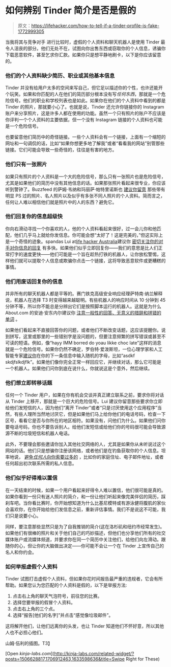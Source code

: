 # 如何辨别 Tinder 简介是否是假的

> 原文：<https://lifehacker.com/how-to-tell-if-a-tinder-profile-is-fake-1772999305>

当我将其与竞争对手 进行比较时，虚假的个人资料和聊天机器人是使用 Tinder 最令人沮丧的部分。他们无处不在，试图向你出售东西或窃取你的个人信息，诱骗你下载恶意软件，甚至乞求你汇款。如果你只是想平静地刷卡，以下是你应该留意的。



### **他们的个人资料缺少简历、职业或其他基本信息**

Tinder 并没有给用户太多的空间来写自己，但它足以描述你的个性，也许还能开个玩笑。如果和你匹配的人在他们的简历部分根本没有写*任何东西*，那就是一个危险信号。他们的职业和学校列表也是如此。如果你在他们的个人资料中看到的都是 Tinder 的照片，那就要小心了。也就是说，Tinder 还允许你链接你的 Instagram 账户来分享照片，这是许多人都在使用的功能。虽然一个只有照片的账户不应该是你评判一个个人资料的主要依据，但一个没有 Instagram 链接的个人资料也可能是一个危险信号。

也要留意他们简历中的奇怪链接。一些个人资料会有一个链接，上面有一个缩短的网址和一句调侃的话，比如“如果你想更多地了解我”或者“看看我的网站”别管那些链接。它们可能会导致一些奇怪的，往往是有害的地方。

### 他们只有一张照片

如果只有照片的个人资料是一个大的危险信号，那么只有一张照片也是危险信号，尤其是如果他们的简历中没有其他信息的话。如果那张照片看起来很专业，你应该听到警钟了。Buzzfeed 的萨姆·韦纳和玛丽萨·帕特里诺斯也 [建议你留意](http://www.buzzfeed.com/samweiner/12-signs-your-tinder-match-might-be-a-bot#.yqgQokbkmd) 那些带有明显 PS 过的照片、名人照片以及似乎有多张不同人照片的个人资料。简而言之，任何让人难以相信他们就是照片中的人的东西？避免它。

### 他们回复你的信息超级快

你向右滑动寻找一个你喜欢的人，他的个人资料看起来很好，过一会儿你和他匹配，他们几乎马上就给你发信息。你可能会想“太好了！这是完美的，”但这实际上是一个奇怪的迹象。spandas Lui at[life hacker Australia](http://www.lifehacker.com.au/)建议你 [密切关注你的对手对你信息的回复](http://www.lifehacker.com.au/2015/10/how-to-a-fake-profile-on-tinder/) 有多快。如果他们似乎立即回复你——我们的意思是比人们正常打字的速度更快——他们可能是一个旨在趁热打铁的机器人，让你放松警惕，这样他们就可以提取个人信息或欺骗你点击一个链接，这将导致恶意软件或更糟糕的事情。

### 他们用废话回复你的信息

并非所有的聊天机器人都是平等的。赛门铁克高级安全响应经理萨特南·纳兰解释说，机器人在选择 T3 时变得越来越聪明。有些机器人的响应时间从 10 分钟到 45 分钟不等，所以你不能总是分辨出它们是按照脚本运行的机器人。这就是为什么 About.com 的安迪·安东内尔建议你 [注意一般性的回答、无意义的措辞和拼错的单词](http://netsecurity.about.com/od/securityadvisorie1/fl/Could-Your-Tinder-Match-be-a-Scam-Bot.htm) 。

如果他们看起来不直接回答你的问题，或者他们不断改变话题，这应该提醒你。说到拼写，这里或那里的一些错别字是没问题的，但要注意频繁的拼写错误或甚至不可读的短语。例如，像“hayy IMM borred do yoau likke choc late”这样的消息就是一个危险信号。如果你仍然不确定，罗伯特·爱泼斯坦，一位心理学家和人工智能专家[建议你](http://fusion.net/story/181565/am-i-chatting-with-a-bot/)在你的下一条信息中输入随机的字母，比如“asdkf skdjfslkdjflk”。如果他们像你完全正常一样回应它，并继续对话，那么它可能是一个机器人。如果他们问你到底在说什么，你就说这是个意外，然后继续。

### **他们想立即转移话题**

任何一个 Tinder 用户，如果在你有机会交谈并真正建立联系之前，要求你将对话从 Tinder 上移开，那就是一个巨大的危险信号。Lui 建议你留意那些要求你立即给他们发短信的人，因为他们“离开 Tinder”或者“只是讨厌使用这个应用程序”当然，有些人理所当然地讨厌它，但是如果他们马上给你他们的电话号码，检查一下区号，看看它是否与你所在的地区相符。如果没有，问他们为什么。如果他们问你要电话号码，你也不要告诉别人。给他们发短信或给他们你的号码很可能会导致源源不断的垃圾短信和机器人电话。

此外，不要理会那些邀请你加入其他社交网络的人，尤其是如果你从未听说过这个网站的话。他们只是想骗你注册该网络，或者他们是在钓鱼获取你的个人信息。坦率地说， [避免*任何人*向你索要过多的](https://lifehacker.com/how-to-avoid-being-catfished-while-online-dating-1705354497) ，比如你的家庭住址、电子邮件地址，或者任何超出初次联系所需的私人信息。

### 他们似乎好得难以置信

在一天结束的时候，如果一个用户看起来好得令人难以置信，他们很可能是真的。如果你看到一份只有迷人照片的简介，和一份让他们听起来像完美伴侣的简历，踩刹车吧。当你看比赛时，你开始想知道为什么比基尼模特或有游泳健将腹肌的家伙会喜欢你，在你开始给他们发信息之前，重新评估事情。我们不是说这不可能，我们只是说要小心。

同样，要注意那些显然只是为了自我推销的简介(这在洛杉矶和纽约市经常发生)。如果他们有很棒的照片和关于他们自己的巧妙描述，但他们也分享他们所有的社交媒体账户或流媒体频道，并要求你在同一个简历中关注他们，给他们向左滑动。跟随你的心，但让你的大脑做出决定——你可能不会让一个在 Tinder 上宣传自己的名人和你约会。

### **如何举报虚假个人资料**

Tinder 试图打击虚假个人资料，但如果你花时间报告最严重的违规者，它会有所帮助。如果您认为您匹配的个人资料是假的，以下是举报方法:

1.  点击右上角的聊天气泡符号，前往您的比赛。
2.  选择您要举报的假冒个人资料。
3.  点击右上角的三个点。
4.  选择“报告[他们的名字]”并点击“感觉像垃圾邮件”。

这将解开他们，让他们远离你的头发，也让 Tinder 知道他们不怀好意，所以其他人也不必担心他们。

山姆·伍利的插图。T3】

[Open *kinja-labs.com*](http://kinja-labs.com/related-widget/?posts=1506628817,1706912463,1633598636&title=Swipe Right for These)